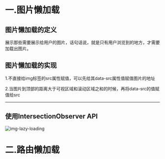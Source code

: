 # 一.图片懒加载

## 图片懒加载的定义

展示那些需要展示给用户的图片，话句话说，就是只有用户浏览到的地方，才需要加载出图片。

## 图片懒加载的实现

1.不直接给img标签的src属性赋值，可以先给其data-src属性值赋值图片的地址

2.当图片到顶部的距离大于可视区域和滚动区域之和的时候，再将data-src的值赋值给src

---
## 使用IntersectionObserver API

![img-lazy-loading](https://user-images.githubusercontent.com/106876072/194594813-93c1b99c-75f9-40c0-bd4a-077643c7b52a.png)


# 二.路由懒加载


